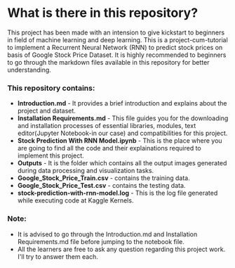 # What is there in this repository?

This project has been made with an intension to give kickstart to beginners in field of machine learning and deep learning. This is a project-cum-tutorial to implement a Recurrent Neural Network (RNN) to predict stock prices on basis of Google Stock Price Dataset. It is highly recommended to beginners to go through the markdown files available in this repository for better understanding.

### This repository contains:
* **Introduction.md** - It provides a brief introduction and explains about the project and dataset.
* **Installation Requirements.md** - This file guides you for the downloading and installation processes of essential libraries, modules, text editor(Jupyter Notebook-in our case) and compatibilities for this project.
* **Stock Prediction With RNN Model.ipynb** - This is the place where you are going to find all the code and their explainations required to implement this project.
* **Outputs** - It is the folder which contains all the output images generated during data processing and visualization tasks.
* **Google_Stock_Price_Train.csv** - contains the training data.
* **Google_Stock_Price_Test.csv** - contains the testing data.
* **stock-prediction-with-rnn-model.log** - This is the log file generated while executing code at Kaggle Kernels.

### Note:
* It is advised to go through the Introduction.md and Installation Requirements.md file before jumping to the notebook file.
* All the learners are free to ask any question regarding this project work. I'll try to answer them each.
